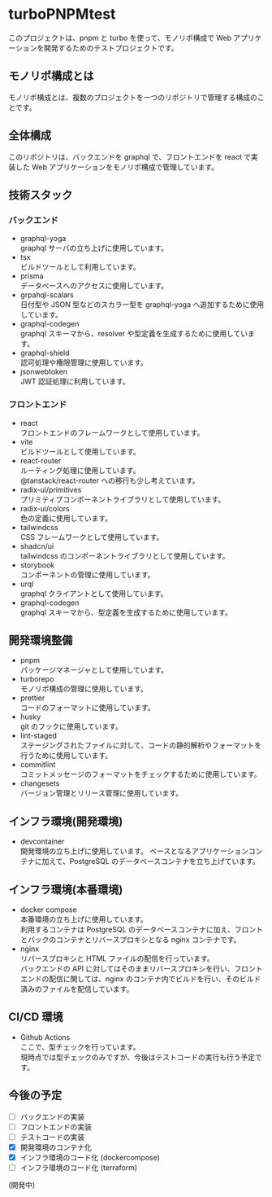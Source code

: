 # turboPNPMtest

このプロジェクトは、pnpm と turbo を使って、モノリポ構成で Web アプリケーションを開発するためのテストプロジェクトです。

## モノリポ構成とは

モノリポ構成とは、複数のプロジェクトを一つのリポジトリで管理する構成のことです。

## 全体構成

このリポジトリは、バックエンドを graphql で、フロントエンドを react で実装した Web アプリケーションをモノリポ構成で管理しています。

## 技術スタック

### バックエンド

- graphql-yoga  
  graphql サーバの立ち上げに使用しています。
- tsx  
  ビルドツールとして利用しています。
- prisma  
  データベースへのアクセスに使用しています。
- grpahql-scalars  
  日付型や JSON 型などのスカラー型を graphql-yoga へ追加するために使用しています。
- graphql-codegen  
  graphql スキーマから、resolver や型定義を生成するために使用しています。
- graphql-shield  
  認可処理や権限管理に使用しています。
- jsonwebtoken  
  JWT 認証処理に利用しています。

### フロントエンド

- react  
  フロントエンドのフレームワークとして使用しています。
- vite  
  ビルドツールとして使用しています。
- react-router  
  ルーティング処理に使用しています。  
  @tanstack/react-router への移行も少し考えています。
- radix-ui/primitives  
  プリミティブコンポーネントライブラリとして使用しています。
- radix-ui/colors  
  色の定義に使用しています。
- tailwindcss  
  CSS フレームワークとして使用しています。
- shadcn/ui  
  tailwindcss のコンポーネントライブラリとして使用しています。
- storybook  
  コンポーネントの管理に使用しています。
- urql  
  graphql クライアントとして使用しています。
- graphql-codegen  
  graphql スキーマから、型定義を生成するために使用しています。

## 開発環境整備

- pnpm  
  パッケージマネージャとして使用しています。
- turborepo  
  モノリポ構成の管理に使用しています。
- prettier  
  コードのフォーマットに使用しています。
- husky  
  git のフックに使用しています。
- lint-staged  
  ステージングされたファイルに対して、コードの静的解析やフォーマットを行うために使用しています。
- commitlint  
  コミットメッセージのフォーマットをチェックするために使用しています。
- changesets  
  バージョン管理とリリース管理に使用しています。

## インフラ環境(開発環境)

- devcontainer  
  開発環境の立ち上げに使用しています。
  ベースとなるアプリケーションコンテナに加えて、PostgreSQL のデータベースコンテナを立ち上げています。

## インフラ環境(本番環境)

- docker compose  
  本番環境の立ち上げに使用しています。  
  利用するコンテナは PostgreSQL のデータベースコンテナに加え、フロントとバックのコンテナとリバースプロキシとなる nginx コンテナです。
- nginx  
  リバースプロキシと HTML ファイルの配信を行っています。  
  バックエンドの API に対してはそのままリバースプロキシを行い、フロントエンドの配信に関しては、nginx のコンテナ内でビルドを行い、そのビルド済みのファイルを配信しています。

## CI/CD 環境

- Github Actions  
  ここで、型チェックを行っています。  
  現時点では型チェックのみですが、今後はテストコードの実行も行う予定です。

## 今後の予定

- [ ] バックエンドの実装
- [ ] フロントエンドの実装
- [ ] テストコードの実装
- [x] 開発環境のコンテナ化
- [x] インフラ環境のコード化 (dockercompose)
- [ ] インフラ環境のコード化 (terraform)

(開発中)
